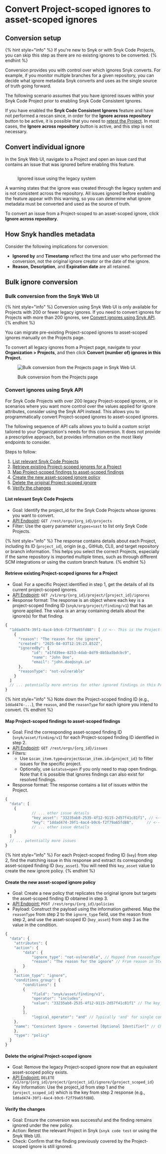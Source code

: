 # Convert Project-scoped ignores to asset-scoped ignores

## Conversion setup

{% hint style="info" %}
If you're new to Snyk or with Snyk Code Projects, you can skip this step as there are no existing ignores to be converted.
{% endhint %}

Conversion provides you with control over which ignores Snyk converts. For example, if you monitor multiple branches for a given repository, you can decide what ignore metadata Snyk converts and uses as the single source of truth going forward.

The following scenario assumes that you have ignored issues within your Snyk Code Project prior to enabling Snyk Code Consistent Ignores.

If you have enabled the **Snyk Code Consistent Ignores** feature and have not performed a rescan since, in order for the **Ignore across repository** button to be active, it is possible that you need to [retest the Project](../../../../scan-with-snyk/snyk-code/manage-code-vulnerabilities/#retesting-code-repository). In most cases, the **Ignore across repository** button is active, and this step is not necessary.

## Convert individual ignore

In the Snyk Web UI, navigate to a Project and open an issue card that contains an issue that was ignored before enabling this feature.

<figure><img src="../../../../.gitbook/assets/Ignored-issue-using-legacy-system.png" alt=""><figcaption><p>Ignored issue using the legacy system</p></figcaption></figure>

A warning states that the ignore was created through the legacy system and is not consistent across the repository. All issues ignored before enabling the feature appear with this warning, so you can determine what ignore metadata must be converted and used as the source of truth.&#x20;

To convert an issue from a Project-scoped to an asset-scoped ignore, click **Ignore across repository**.

## How Snyk handles metadata

Consider the following implications for conversion:&#x20;

* **Ignored by** and **Timestamp** reflect the time and user who performed the conversion, not the original ignore creator or the date of the ignore.
* **Reason**, **Description**, and **Expiration date** are all retained.

## Bulk ignore conversion

### Bulk conversion from the Snyk Web UI

{% hint style="info" %}
Conversion using Snyk Web UI is only available for Projects with 200 or fewer legacy ignores. If you need to convert ignores for Projects with more than 200 ignores, see [Convert ignores using Snyk API](convert-project-scoped-ignores-to-asset-scoped-ignores.md#convert-ignores-using-snyk-api).
{% endhint %}

You can migrate pre-existing Project-scoped ignores to asset-scoped ignores manually on the Projects page.&#x20;

To convert all legacy ignores from a Project page, navigate to your **Organization > Projects**, and then click **Convert (number of) ignores in this Project.**

<figure><img src="https://lh7-rt.googleusercontent.com/slidesz/AGV_vUf8vec5WgI3BrzPhkFHTmvuC4aPFWIsYWnMry83OueLkgImeYxYm2mFD_Ixu5-CF97pmgnjfaw1dc0tMGemmrEzsE4_kM5jJqzbxbTm7MZEUEPQEGOeIHuAeoCqoLTEVbzl4Zf1Pg=s2048?key=IJQqGeWGXBW00dvkAmRgPg" alt="Bulk conversion from the Projects page in Snyk Web UI."><figcaption><p>Bulk conversion from the Projects page</p></figcaption></figure>

### Convert ignores using Snyk API

For Snyk Code Projects with over 200 legacy Project-scoped ignores, or in scenarios where you want more control over the values applied for ignore attributes, consider using the Snyk API instead. This allows you to programmatically convert Project-scoped ignores to asset-scoped ignores.

The following sequence of API calls allows you to build a custom script tailored to your Organization's needs for this conversion. It does not provide a prescriptive approach, but provides information on the most likely endpoints to consider.

Steps to follow:

1. [List relevant Snyk Code Projects](https://app.gitbook.com/o/-M4tdxG8qotLgGZnLpFR/s/-MdwVZ6HOZriajCf5nXH/~/changes/9165/manage-risk/prioritize-issues-for-fixing/ignore-issues/consistent-ignores-for-snyk-code-early-access/convert-project-scoped-ignores-to-asset-scoped-ignores)
2. [Retrieve existing Project-scoped ignores for a Project](convert-project-scoped-ignores-to-asset-scoped-ignores.md#id-2.-retrieve-existing-project-scoped-ignores-for-a-project)
3. [Map Project-scoped findings to asset-scoped findings](convert-project-scoped-ignores-to-asset-scoped-ignores.md#id-3.-map-project-scoped-findings-to-asset-scoped-findings)
4. [Create the new asset-scoped ignore policy](convert-project-scoped-ignores-to-asset-scoped-ignores.md#id-4.-create-the-new-asset-scoped-ignore-policy)
5. [Delete the original Project-scoped ignore](convert-project-scoped-ignores-to-asset-scoped-ignores.md#id-5.-delete-the-original-project-scoped-ignore)
6. [Verify the changes](convert-project-scoped-ignores-to-asset-scoped-ignores.md#id-6.-verify-the-changes)

#### **List relevant Snyk Code Projects**

* Goal: Identify the project\_id for the Snyk Code Projects whose ignores you want to convert.
* [API Endpoint](https://apidocs.snyk.io/?version=2024-10-15#get-/orgs/-org_id-/projects): `GET /rest/orgs/{org_id}/projects`&#x20;
* Filter: Use the query parameter `&types=sast` to list only Snyk Code Projects.

{% hint style="info" %}
The response contains details about each Project, including its ID (`project_id`), origin (e.g., GitHub, CLI), and target repository or branch information. This helps you select the correct Projects, especially if the same repository is imported multiple times, such as through different SCM integrations or using the custom branch feature.
{% endhint %}

#### **Retrieve existing Project-scoped ignores for a Project**

* Goal: For a specific Project identified in step 1, get the details of all its current project-scoped ignores.
* [API Endpoint](https://docs.snyk.io/snyk-api/reference/ignores-v1#org-orgid-project-projectid-ignores): `GET /v1/org/{org_id}/project/{project_id}/ignores`
* Response format: The response is an object where each key is a project-scoped finding ID (`snyk/org/project/finding/v1`) that has an ignore applied. The value is an array containing details about the ignore(s) for that finding.

```javascript
{
  "1ddad474-39f1-4ac4-b9c6-f2f79a65fd88": [ // <-- This is the Project-scoped finding ID
	{
  	  "reason": "The reason for the ignore",
  	  "created": "2025-04-03T12:19:23.852Z",
  	  "ignoredBy": {
    	    "id": "a1fd39ee-8253-4dab-8df9-8b5ba5bdcbc9",
    	    "name": "John Doe",
    	    "email": "john.doe@snyk.io"
  	  },
  	  "reasonType": "not-vulnerable"
	}
  ]
  // ... potentially more entries for other ignored findings in this Project
}
```

{% hint style="info" %}
Note down the Project-scoped finding ID (e.g., `1ddad474-...`), the `reason`, and the `reasonType` for each ignore you intend to convert.
{% endhint %}

#### **Map Project-scoped findings to asset-scoped findings**

* Goal: Find the corresponding asset-scoped finding ID (`snyk/asset/finding/v1`) for each Project-scoped finding ID identified in step 2.
* [API Endpoint](https://apidocs.snyk.io/?version=2024-10-15#get-/orgs/-org_id-/issues): `GET /rest/orgs/{org_id}/issues`
* Filters:
  * Use `&scan_item.type=project&scan_item.id={project_id}` to filter issues for the specific project.
  * Optionally, use `&status=open` if you only need to map open findings. Note that it is possible that ignores findings can also exist for resolved findings.
* Response format: The response contains a list of issues within the Project.

```javascript
{
  "data": [
	{
    	    // ... other issue details
    	    "key_asset": "33235ab8-2535-4f12-9115-2d57f41c81f1", // <-- Asset-scoped ID
    	    "key": "1ddad474-39f1-4ac4-b9c6-f2f79a65fd88",   	// <-- Project-scoped ID
    	    // ... other issue details
	}
  ]
  // ... potentially more issues
}
```

{% hint style="info" %}
For each Project-scoped finding ID (`key`) from step 2, find the matching issue in this response and extract its corresponding asset-scoped finding ID (`key_asset`). You will need this `key_asset` value to create the new ignore policy.
{% endhint %}

#### **Create the new asset-scoped ignore policy**

* Goal: Create a new policy that replicates the original ignore but targets the asset-scoped finding ID obtained in step 3.
* [API Endpoint:](https://apidocs.snyk.io/?version=2024-10-15#post-/orgs/-org_id-/policies) `POST /rest/orgs/{org_id}/policies`
* Payload: Construct the payload using the information gathered. Map the `reasonType` from step 2 to the `ignore_type` field, use the reason from step 2, and use the asset-scoped ID (`key_asset`) from step 3 as the value in the condition.

```javascript
{
  "data": {
	"attributes": {
  	"action": {
    	"data": {
      		"ignore_type": "not-vulnerable", // Mapped from reasonType in Step 2
      		"reason": "The reason for the ignore" // From reason in Step 2
    	}
  	},
  	"action_type": "ignore",
  	"conditions_group": {
    	"conditions": [
      	{
        	"field": "snyk/asset/finding/v1",
        	"operator": "includes",
        	"value": "33235ab8-2535-4f12-9115-2d57f41c81f1" // The key_asset value from Step 3
      	}
    	],
    		"logical_operator": "and" // Typically 'and' for single condition
  	},
  	"name": "Consistent Ignore - Converted [Optional Identifier]" // Choose a meaningful name
	},
	"type": "policy"
  }
}
```

#### **Delete the original Project-scoped ignore**

* Goal: Remove the legacy Project-scoped ignore now that an equivalent asset-scoped policy exists.
* [API Endpoint:](https://docs.snyk.io/snyk-api/reference/ignores-v1#org-orgid-project-projectid-ignore-issueid-3) `DELETE /v1/org/{org_id}/project/{project_id}/ignore/{project_scoped_id}`
* Key Information: Use the project\_id from step 1 and the `{project_scoped_id}` which is the key from step 2 response (e.g., `1ddad474-39f1-4ac4-b9c6-f2f79a65fd88`).

#### **Verify the changes**

* Goal: Ensure the conversion was successful and the finding remains ignored under the new policy.
* Action: Retest the relevant Project in Snyk (`snyk code test` or using the Snyk Web UI).
* Check: Confirm that the finding previously covered by the Project-scoped ignore is still ignored.
